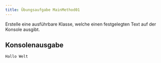 ```yaml
---
title: Übungsaufgabe MainMethod01
---
```


Erstelle eine ausführbare Klasse, welche einen festgelegten Text auf der Konsole ausgibt.

## Konsolenausgabe

```markdown
Hallo Welt
```
